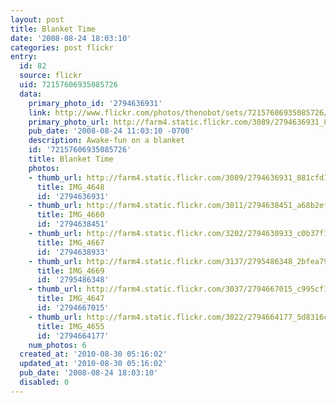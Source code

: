 ```yaml
---
layout: post
title: Blanket Time
date: '2008-08-24 18:03:10'
categories: post flickr
entry:
  id: 82
  source: flickr
  uid: 72157606935085726
  data:
    primary_photo_id: '2794636931'
    link: http://www.flickr.com/photos/thenobot/sets/72157606935085726/
    primary_photo_url: http://farm4.static.flickr.com/3089/2794636931_881cfd1358_m.jpg
    pub_date: '2008-08-24 11:03:10 -0700'
    description: Awake-fun on a blanket
    id: '72157606935085726'
    title: Blanket Time
    photos:
    - thumb_url: http://farm4.static.flickr.com/3089/2794636931_881cfd1358_s.jpg
      title: IMG_4648
      id: '2794636931'
    - thumb_url: http://farm4.static.flickr.com/3011/2794638451_a68b2ef15e_s.jpg
      title: IMG_4660
      id: '2794638451'
    - thumb_url: http://farm4.static.flickr.com/3202/2794638933_c0b37f10d9_s.jpg
      title: IMG_4667
      id: '2794638933'
    - thumb_url: http://farm4.static.flickr.com/3137/2795486348_2bfea7924f_s.jpg
      title: IMG_4669
      id: '2795486348'
    - thumb_url: http://farm4.static.flickr.com/3037/2794667015_c995cf1596_s.jpg
      title: IMG_4647
      id: '2794667015'
    - thumb_url: http://farm4.static.flickr.com/3022/2794664177_5d8316c16a_s.jpg
      title: IMG_4655
      id: '2794664177'
    num_photos: 6
  created_at: '2010-08-30 05:16:02'
  updated_at: '2010-08-30 05:16:02'
  pub_date: '2008-08-24 18:03:10'
  disabled: 0
---
```

